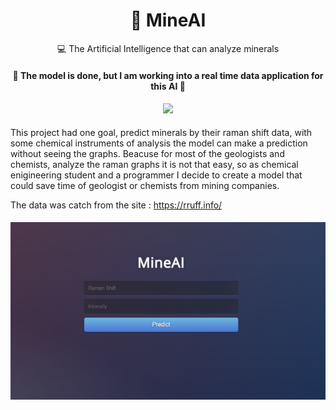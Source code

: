 <h1 align="center">
    <a>💎 MineAI</a>
</h1>
<p align="center">💻 The Artificial Intelligence that can analyze minerals </p>

<h4 align="center"> 
	🚧  The model is done, but I am working into a real time data application for this AI  🚧
	
</h4>
<h4 align="center"><img src="http://ForTheBadge.com/images/badges/made-with-python.svg"/> </h4>


<p>
	
This project had one goal, predict minerals by their raman shift data, with some chemical instruments of analysis the model can make a prediction without seeing
the graphs. Beacuse for most of the geologists and chemists, analyze the raman graphs it is not that easy, so as chemical enigineering student and a programmer I decide to create a model that could save time of geologist or chemists from mining companies. 


The data was catch from the site : https://rruff.info/

</p>
<h4 align="center"><img src="https://github.com/MarioChiaparini/ChemPy/blob/main/images/mineAIinterface.PNG"/> </h4>
